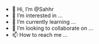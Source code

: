 - 👋 Hi, I’m @Sahhr
- 👀 I’m interested in ...
- 🌱 I’m currently learning ...
- 💞️ I’m looking to collaborate on ...
- 📫 How to reach me ...

<!---
Sahhr/Sahhr is a ✨ special ✨ repository because its `README.md` (this file) appears on your GitHub profile.
You can click the Preview link to take a look at your changes.
--->
